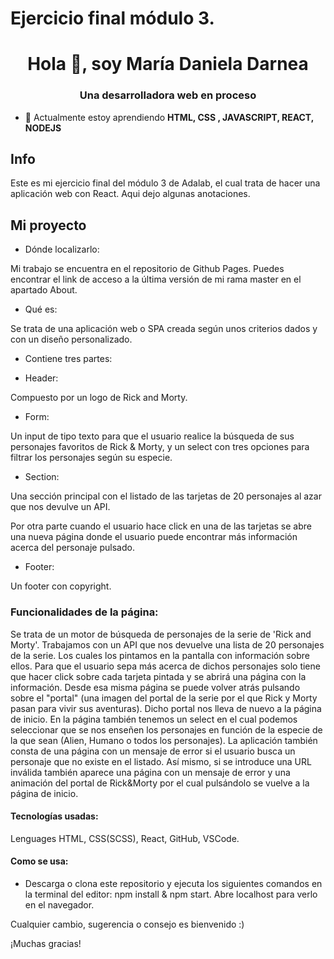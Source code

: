 # Ejercicio final módulo 3.

<h1 align="center">Hola 👋, soy María Daniela Darnea</h1>
<h3 align="center">Una desarrolladora web en proceso</h3>

- 🌱 Actualmente estoy aprendiendo **HTML, CSS , JAVASCRIPT, REACT, NODEJS**

## Info

Este es mi ejercicio final del módulo 3 de Adalab, el cual trata de hacer una aplicación web con React.
Aqui dejo algunas anotaciones.

## Mi proyecto

- Dónde localizarlo:

Mi trabajo se encuentra en el repositorio de Github Pages. Puedes encontrar el link de acceso a la última versión de mi rama master en el apartado About.

- Qué es:

Se trata de una aplicación web o SPA creada según unos criterios dados y con un diseño personalizado.

- Contiene tres partes:

- Header:

Compuesto por un logo de Rick and Morty.

- Form:

Un input de tipo texto para que el usuario realice la búsqueda de sus personajes favoritos de Rick & Morty, y un select con tres opciones para filtrar los personajes según su especie.

- Section:

Una sección principal con el listado de las tarjetas de 20 personajes al azar que nos devulve un API.

Por otra parte cuando el usuario hace click en una de las tarjetas se abre una nueva página donde el usuario puede encontrar más información acerca del personaje pulsado.

- Footer:

Un footer con copyright.

### Funcionalidades de la página:

Se trata de un motor de búsqueda de personajes de la serie de 'Rick and Morty'. Trabajamos con un API que nos devuelve una lista de 20 personajes de la serie. Los cuales los pintamos en la pantalla con información sobre ellos. Para que el usuario sepa más acerca de dichos personajes solo tiene que hacer click sobre cada tarjeta pintada y se abrirá una página con la información. Desde esa misma página se puede volver atrás pulsando sobre el "portal" (una imagen del portal de la serie por el que Rick y Morty pasan para vivir sus aventuras). Dicho portal nos lleva de nuevo a la página de inicio.
En la página también tenemos un select en el cual podemos seleccionar que se nos enseñen los personajes en función de la especie de la que sean (Alien, Humano o todos los personajes). La aplicación también consta de una página con un mensaje de error si el usuario busca un personaje que no existe en el listado. Así mismo, si se introduce una URL inválida también aparece una página con un mensaje de error y una animación del portal de Rick&Morty por el cual pulsándolo se vuelve a la página de inicio.

#### Tecnologías usadas:

Lenguages HTML, CSS(SCSS), React, GitHub, VSCode.

#### Como se usa:

- Descarga o clona este repositorio y ejecuta los siguientes comandos en la terminal del editor: npm install & npm start. Abre localhost para verlo en el navegador.

Cualquier cambio, sugerencia o consejo es bienvenido :)

¡Muchas gracias!
